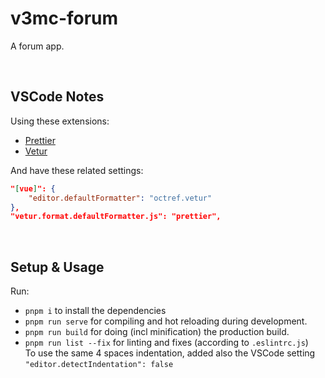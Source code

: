 # v3mc-forum

A forum app.

<br/>

## VSCode Notes

Using these extensions:
- [Prettier](https://marketplace.visualstudio.com/items?itemName=esbenp.prettier-vscode)
- [Vetur](https://marketplace.visualstudio.com/items?itemName=octref.vetur)

And have these related settings:
```json
"[vue]": {
    "editor.defaultFormatter": "octref.vetur"
},
"vetur.format.defaultFormatter.js": "prettier",
```

<br/>

## Setup & Usage

Run: 

- `pnpm i` to install the dependencies
- `pnpm run serve` for compiling and hot reloading during development.
- `pnpm run build` for doing (incl minification) the production build.
- `pnpm run list --fix` for linting and fixes (according to `.eslintrc.js`)<br/>
  To use the same 4 spaces indentation, added also the VSCode setting `"editor.detectIndentation": false`
  
<br/>
